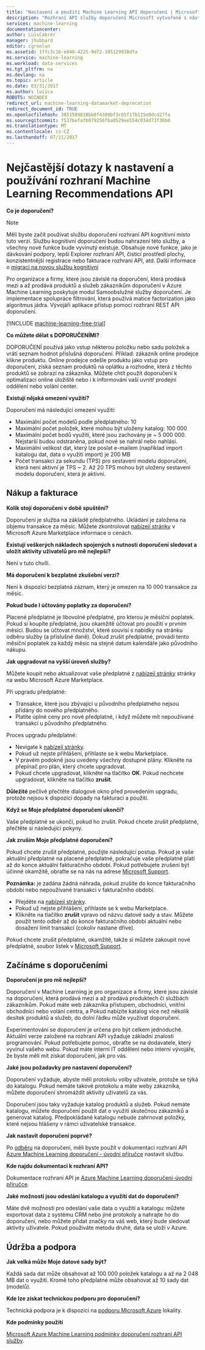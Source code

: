 ```yaml
---
title: "Nastavení a použití Machine Learning API doporučení | Microsoft Docs"
description: "Rozhraní API služby doporučení Microsoft vytvořené s nástroji Azure Machine Learning – nejčastější dotazy"
services: machine-learning
documentationcenter: 
author: LuisCabrer
manager: jhubbard
editor: cgronlun
ms.assetid: 1ffc3c16-e040-4225-9d72-105129938dfa
ms.service: machine-learning
ms.workload: data-services
ms.tgt_pltfrm: na
ms.devlang: na
ms.topic: article
ms.date: 03/31/2017
ms.author: luisca
ROBOTS: NOINDEX
redirect_url: machine-learning-datamarket-deprecation
redirect_document_id: TRUE
ms.openlocfilehash: 3851589818bb8f4309bf3c65f17b115e0dcd27fa
ms.sourcegitcommit: f537befafb079256fba0529ee554c034d73f36b0
ms.translationtype: MT
ms.contentlocale: cs-CZ
ms.lasthandoff: 07/11/2017
---
```

# <a name="setting-up-and-using-machine-learning-recommendations-api-faq"></a>Nejčastější dotazy k nastavení a používání rozhraní Machine Learning Recommendations API
**Co je doporučení?**

> [!NOTE]
> Měli byste začít používat službu doporučení rozhraní API kognitivní místo tuto verzi. Službu kognitivní doporučení budou nahrazení této služby, a všechny nové funkce bude vyvinutý existuje. Obsahuje nové funkce, jako je dávkování podpory, lepší Explorer rozhraní API, čisticí prostředí plochy, konzistentnější registrace nebo fakturace rozhraní API, atd.
> Další informace o [migraci na novou službu kognitivní](http://aka.ms/recomigrate)
> 
> 

Pro organizace a firmy, které jsou závislé na doporučení, která prodává mezi a až prodává produktů a služeb zákazníkům doporučení v Azure Machine Learning poskytuje modul Samoobslužné služby doporučení. Je implementace spolupráce filtrování, která používá matice factorization jako algoritmus jádra. Vývojáři aplikace přístup pomocí rozhraní REST API doporučení. 

[!INCLUDE [machine-learning-free-trial](../../includes/machine-learning-free-trial.md)]

**Co můžete dělat s DOPORUČENÍMI?**

DOPORUČENÍ používá jako vstup některou položku nebo sadu položek a vrátí seznam hodnot příslušná doporučení. Příklad: zákazník online prodejce klikne produktu. Online prodejce odešle produktu jako vstup pro doporučení, získá seznam produktů na oplátku a rozhodne, která z těchto produktů se zobrazí na zákazníka. Můžete chtít použít doporučení k optimalizaci online úložiště nebo i k informování vaší uvnitř prodejní oddělení nebo volání center.

**Existují nějaká omezení využití?**

Doporučení má následující omezení využití:

* Maximální počet modelů podle předplatného: 10
* Maximální počet položek, které mohou být uloženy katalog: 100 000
* Maximální počet bodů využití, které jsou zachovány je ~ 5 000 000. Nejstarší budou odstraněna, pokud nové se nahrál nebo nahlásí.
* Maximální velikost dat, který lze poslat e-mailem (například import katalogu dat, data o využití import) je 200 MB
* Počet transakcí za sekundu (TPS) pro sestavení modelu doporučení, která není aktivní je TPS ~ 2. Až 20 TPS mohou být uloženy sestavení modelu doporučení, která je aktivní.

## <a name="purchase-and-billing"></a>Nákup a fakturace
**Kolik stojí doporučení v době spuštění?**

Doporučení je služba na základě předplatného. Ukládání je založena na objemu transakce za měsíc. Můžete zkontrolovat [nabízejí stránky](https://datamarket.azure.com/dataset/amla/recommendations) v Microsoft Azure Marketplace informace o cenách.

**Existují veškerých nákladech spojených s nutnosti doporučení sledovat a uložit aktivity uživatelů pro mě nejlepší?**

Není v tuto chvíli.

**Má doporučení k bezplatné zkušební verzi?**

Není k dispozici bezplatná záznam, který je omezen na 10 000 transakce za měsíc.

**Pokud bude I účtovány poplatky za doporučení?**

Placené předplatné je libovolné předplatné, pro kterou je měsíční poplatek. Pokud si koupíte předplatné, jsou okamžitě účtovat pro použití v prvním měsíci. Budou se účtovat množství, které souvisí s nabídky na stránku odběru služby (a příslušné daně). Dokud zrušit předplatné, provádí tento měsíční poplatek za každý měsíc na stejné datum kalendáře jako původního nákupu. 

**Jak upgradovat na vyšší úroveň služby?**

Můžete koupit nebo aktualizovat vaše předplatné z [nabízejí stránky](https://datamarket.azure.com/dataset/amla/recommendations) stránky na webu Microsoft Azure Marketplace.

Při upgradu předplatné:

* Transakce, které jsou zbývající u původního předplatného nejsou přidány do nového předplatného. 
* Platíte úplné ceny pro nové předplatné, i když můžete mít nepoužívané transakcí u původního předplatného.

Proces upgradu předplatné:

* Nevigate k [nabízejí stránky](https://datamarket.azure.com/dataset/amla/recommendations).
* Pokud už nejste přihlášení, přihlaste se k webu Marketplace.
* V pravém podokně jsou uvedeny všechny dostupné plány. Klikněte na přepínač pro plán, který chcete upgradovat.
* Pokud chcete upgradovat, klikněte na tlačítko **OK**. Pokud nechcete upgradovat, klikněte na tlačítko **zrušit**.

**Důležité** pečlivě přečtěte dialogové okno před provedením upgradu, protože nejsou k dispozici dopady na fakturaci a použití.

**Když se Moje předplatné doporučení ukončí?**

Vaše předplatné se ukončí, pokud ho zrušit. Pokud chcete zrušit předplatné, přečtěte si následující pokyny.

**Jak zruším Moje předplatné doporučení?**

Pokud chcete zrušit předplatné, použijte následující postup. Pokud je vaše aktuální předplatné na placené předplatné, pokračuje vaše předplatné platí až do konce aktuální fakturačního období. Pokud potřebujete zrušení být účinné okamžitě, obraťte se na nás na adrese [Microsoft Support](https://support.microsoft.com/oas/default.aspx?gprid=17024&st=1&wfxredirect=1&sd=gn).

**Poznámka:** je zadána žádná náhrada, pokud zrušíte do konce fakturačního období nebo nepoužívané transakcí v fakturačního období.

* Přejděte na [nabízejí stránky](https://datamarket.azure.com/dataset/amla/recommendations).
* Pokud už nejste přihlášení, přihlaste se k webu Marketplace.
* Klikněte na tlačítko **zrušit** vpravo od názvu datové sady a stav. Můžete použít tento odběr až do konce fakturačního období aktuální nebo dosažení limit transakcí (cokoliv nastane dříve).

Pokud chcete zrušit předplatné, okamžitě, takže si můžete zakoupit nové předplatné, soubor lístek v [Microsoft Support](https://support.microsoft.com/oas/default.aspx?gprid=17024&st=1&wfxredirect=1&sd=gn).

## <a name="getting-started-with-recommendations"></a>Začínáme s doporučeními
**Doporučení je pro mě nejlepší?** 

Doporučení v Machine Learning je pro organizace a firmy, které jsou závislé na doporučení, která prodává mezi a až prodává produktech či službách zákazníkům. Pokud máte web zákazníka přístupem, obchodníci, vnitřní obchodníci nebo volání centra, a Pokud nabízíte katalog více než několik desítek produktů a služeb, do dolní řádku může využívat doporučení. 

Experimentování se doporučení je určena pro být celkem jednoduché. Aktuální verze založené na rozhraní API vyžaduje základní znalosti programování. Pokud potřebujete pomoc, obraťte se na dodavatele, který vyvinul vašeho webu. Pokud máte interní IT oddělení nebo interní vývojáře, že byste měli mít získat doporučení, jak pro vás. 

**Jaké jsou požadavky pro nastavení doporučení?**

Doporučení vyžaduje, abyste měli protokolu volby uživatele, protože se týká do katalogu. Pokud nemáte takové protokolu a máte weby zákazníka, můžete doporučení shromáždit aktivity uživatelů za vás. 

Doporučení jsou taky vyžaduje katalog produktů a služeb. Pokud nemáte katalogu, můžete doporučení použít dat o využití skutečnou zákazníků a generovat katalog. Předpokládané katalogu nebude zahrnovat položky, které nejsou hlášeny v rámci uživatelské transakce.

**Jak nastavit doporučení poprvé?**

Po [odběru](https://datamarket.azure.com/dataset/amla/recommendations) na doporučení, měli byste použít v dokumentaci rozhraní API [Azure Machine Learning doporučení - úvodní příručce](machine-learning-recommendation-api-quick-start-guide.md) nastavit službu.

**Kde najdu dokumentaci k rozhraní API?** 

Dokumentace rozhraní API je [Azure Machine Learning doporučení-úvodní příručce](machine-learning-recommendation-api-quick-start-guide.md).

**Jaké možnosti jsou odeslání katalogu a využití dat do doporučení?**

Máte dvě možnosti pro odeslání vaše data o využití a katalogu: můžete exportovat data z systému CRM nebo jiné protokoly a nahrajte ho do doporučení, nebo můžete přidat značky na váš web, který bude sledovat aktivity uživatele. Pokud používáte metodu druhé, data se uloží v Azure.

## <a name="maintenance-and-support"></a>Údržba a podpora
**Jak velká může Moje datové sady být?**

Každá sada dat může obsahovat až 100 000 položek katalogu a až na 2 048 MB dat o využití.
Kromě toho předplatné může obsahovat až 10 sady dat (modelů).

**Kde lze získat technickou podporu pro doporučení?**

Technická podpora je k dispozici na [podporu Microsoft Azure](https://social.msdn.microsoft.com/forums/azure/home?forum=MachineLearning) lokality.

**Kde podmínky použití**

[Microsoft Azure Machine Learning podmínky doporučení rozhraní API služby](https://datamarket.azure.com/dataset/amla/recommendations#terms).

